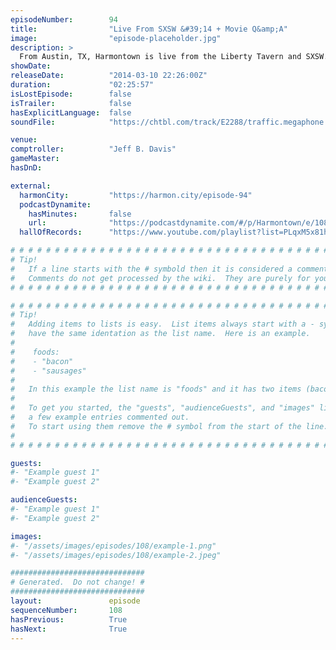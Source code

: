 ```yaml
---
episodeNumber:        94
title:                "Live From SXSW &#39;14 + Movie Q&amp;A"
image:                "episode-placeholder.jpg"
description: >
  From Austin, TX, Harmontown is live from the Liberty Tavern and SXSW. Bonus audio from the Q & A following the premiere of the "Harmontown" documentary.
showDate:             
releaseDate:          "2014-03-10 22:26:00Z"
duration:             "02:25:57"
isLostEpisode:        false
isTrailer:            false
hasExplicitLanguage:  false
soundFile:            "https://chtbl.com/track/E2288/traffic.megaphone.fm/STA7536468874.mp3?updated=1556133349"

venue:                
comptroller:          "Jeff B. Davis"
gameMaster:           
hasDnD:               

external:
  harmonCity:         "https://harmon.city/episode-94"
  podcastDynamite:
    hasMinutes:       false
    url:              "https://podcastdynamite.com/#/p/Harmontown/e/108/94"
  hallOfRecords:      "https://www.youtube.com/playlist?list=PLqxM5x81hNOYHBUC8_ob1mHSycTEOTNcr"

# # # # # # # # # # # # # # # # # # # # # # # # # # # # # # # # # # # # # # # # # # # # #
# Tip!
#   If a line starts with the # symbold then it is considered a comment.
#   Comments do not get processed by the wiki.  They are purely for your information.
# # # # # # # # # # # # # # # # # # # # # # # # # # # # # # # # # # # # # # # # # # # # #

# # # # # # # # # # # # # # # # # # # # # # # # # # # # # # # # # # # # # # # # # # # # #
# Tip!
#   Adding items to lists is easy.  List items always start with a - symbol and have
#   have the same identation as the list name.  Here is an example.
#
#    foods:
#    - "bacon"
#    - "sausages"
#
#   In this example the list name is "foods" and it has two items (bacon, and sausages).
#
#   To get you started, the "guests", "audienceGuests", and "images" lists below have
#   a few example entries commented out.
#   To start using them remove the # symbol from the start of the line.
#
# # # # # # # # # # # # # # # # # # # # # # # # # # # # # # # # # # # # # # # # # # # # #

guests:
#- "Example guest 1"
#- "Example guest 2"

audienceGuests:
#- "Example guest 1"
#- "Example guest 2"

images:
#- "/assets/images/episodes/108/example-1.png"
#- "/assets/images/episodes/108/example-2.jpeg"

##############################
# Generated.  Do not change! #
##############################
layout:               episode
sequenceNumber:       108
hasPrevious:          True
hasNext:              True
---
```


<!-- The episode description will be rendered here -->

<!-- Add your content BELOW here -->
<!-- vvvvvvvvvvvvvvvvvvvvvvvvvvv -->




<!-- ^^^^^^^^^^^^^^^^^^^^^^^^^^^ -->
<!-- Add your content ABOVE here -->

<!-- The episode gallery will be rendered here -->